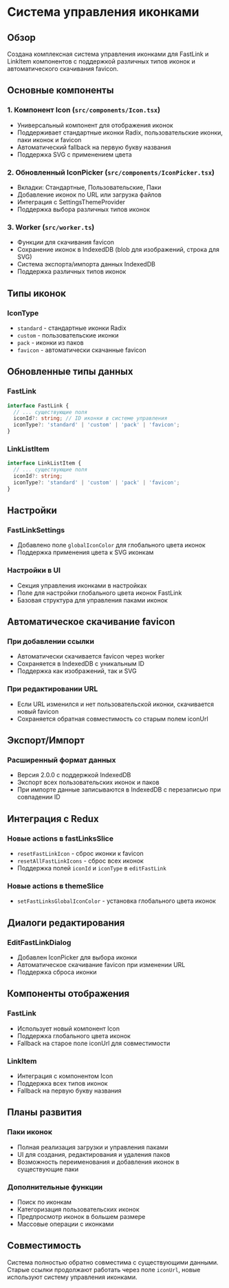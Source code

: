 # Система управления иконками

## Обзор
Создана комплексная система управления иконками для FastLink и LinkItem компонентов с поддержкой различных типов иконок и автоматического скачивания favicon.

## Основные компоненты

### 1. Компонент Icon (`src/components/Icon.tsx`)
- Универсальный компонент для отображения иконок
- Поддерживает стандартные иконки Radix, пользовательские иконки, паки иконок и favicon
- Автоматический fallback на первую букву названия
- Поддержка SVG с применением цвета

### 2. Обновленный IconPicker (`src/components/IconPicker.tsx`)
- Вкладки: Стандартные, Пользовательские, Паки
- Добавление иконок по URL или загрузка файлов
- Интеграция с SettingsThemeProvider
- Поддержка выбора различных типов иконок

### 3. Worker (`src/worker.ts`)
- Функции для скачивания favicon
- Сохранение иконок в IndexedDB (blob для изображений, строка для SVG)
- Система экспорта/импорта данных IndexedDB
- Поддержка различных типов иконок

## Типы иконок

### IconType
- `standard` - стандартные иконки Radix
- `custom` - пользовательские иконки
- `pack` - иконки из паков
- `favicon` - автоматически скачанные favicon

## Обновленные типы данных

### FastLink
```typescript
interface FastLink {
  // ... существующие поля
  iconId?: string; // ID иконки в системе управления
  iconType?: 'standard' | 'custom' | 'pack' | 'favicon';
}
```

### LinkListItem
```typescript
interface LinkListItem {
  // ... существующие поля
  iconId?: string;
  iconType?: 'standard' | 'custom' | 'pack' | 'favicon';
}
```

## Настройки

### FastLinkSettings
- Добавлено поле `globalIconColor` для глобального цвета иконок
- Поддержка применения цвета к SVG иконкам

### Настройки в UI
- Секция управления иконками в настройках
- Поле для настройки глобального цвета иконок FastLink
- Базовая структура для управления паками иконок

## Автоматическое скачивание favicon

### При добавлении ссылки
- Автоматически скачивается favicon через worker
- Сохраняется в IndexedDB с уникальным ID
- Поддержка как изображений, так и SVG

### При редактировании URL
- Если URL изменился и нет пользовательской иконки, скачивается новый favicon
- Сохраняется обратная совместимость со старым полем iconUrl

## Экспорт/Импорт

### Расширенный формат данных
- Версия 2.0.0 с поддержкой IndexedDB
- Экспорт всех пользовательских иконок и паков
- При импорте данные записываются в IndexedDB с перезаписью при совпадении ID

## Интеграция с Redux

### Новые actions в fastLinksSlice
- `resetFastLinkIcon` - сброс иконки к favicon
- `resetAllFastLinkIcons` - сброс всех иконок
- Поддержка полей `iconId` и `iconType` в `editFastLink`

### Новые actions в themeSlice
- `setFastLinksGlobalIconColor` - установка глобального цвета иконок

## Диалоги редактирования

### EditFastLinkDialog
- Добавлен IconPicker для выбора иконки
- Автоматическое скачивание favicon при изменении URL
- Поддержка сброса иконки

## Компоненты отображения

### FastLink
- Использует новый компонент Icon
- Поддержка глобального цвета иконок
- Fallback на старое поле iconUrl для совместимости

### LinkItem
- Интеграция с компонентом Icon
- Поддержка всех типов иконок
- Fallback на первую букву названия

## Планы развития

### Паки иконок
- Полная реализация загрузки и управления паками
- UI для создания, редактирования и удаления паков
- Возможность переименования и добавления иконок в существующие паки

### Дополнительные функции
- Поиск по иконкам
- Категоризация пользовательских иконок
- Предпросмотр иконок в большем размере
- Массовые операции с иконками

## Совместимость
Система полностью обратно совместима с существующими данными. Старые ссылки продолжают работать через поле `iconUrl`, новые используют систему управления иконками.